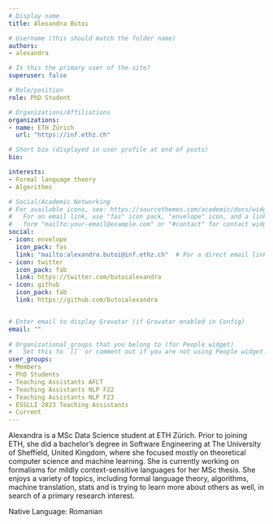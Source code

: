 ```yaml
---
# Display name
title: Alexandra Butoi

# Username (this should match the folder name)
authors:
- alexandra

# Is this the primary user of the site?
superuser: false

# Role/position
role: PhD Student

# Organizations/Affiliations
organizations:
- name: ETH Zürich
  url: "https://inf.ethz.ch"

# Short bio (displayed in user profile at end of posts)
bio: 

interests:
- Formal language theory
- Algorithms 

# Social/Academic Networking
# For available icons, see: https://sourcethemes.com/academic/docs/widgets/#icons
#   For an email link, use "fas" icon pack, "envelope" icon, and a link in the
#   form "mailto:your-email@example.com" or "#contact" for contact widget.
social:
- icon: envelope
  icon_pack: fas
  link: "mailto:alexandra.butoi@inf.ethz.ch"  # For a direct email link, use "mailto:test@example.org".
- icon: twitter
  icon_pack: fab
  link: https://twitter.com/butoialexandra
- icon: github
  icon_pack: fab
  link: https://github.com/butoialexandra


# Enter email to display Gravatar (if Gravatar enabled in Config)
email: ""
  
# Organizational groups that you belong to (for People widget)
#   Set this to `[]` or comment out if you are not using People widget.  
user_groups:
- Members
- PhD Students
- Teaching Assistants AFLT
- Teaching Assistants NLP F22
- Teaching Assistants NLP F23
- ESSLLI 2023 Teaching Assistants
- Current
---
```


Alexandra is a MSc Data Science student at ETH Zürich. Prior to joining ETH, she did a bachelor’s degree in Software Engineering at The University of Sheffield, United Kingdom, where she focused mostly on theoretical computer science and machine learning. She is currently working on formalisms for mildly context-sensitive languages for her MSc thesis. She enjoys a variety of topics, including formal language theory, algorithms, machine translation, stats and is trying to learn more about others as well, in search of a primary research interest. 

Native Language: Romanian
